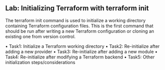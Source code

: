 ## Lab: Initializing Terraform with terraform init

The terraform init command is used to initialize a working directory containing Terraform configuration files. This is the first command that should be run after writing a new Terraform configuration or cloning an existing one from version control.

• Task1: Initialize a Terraform working directory
• Task2: Re-initialize after adding a new provider
• Task3: Re-initialize after adding a new module
• Task4: Re-initialize after modifying a Terraform backend 
• Task5: Other initialization steps/considerations